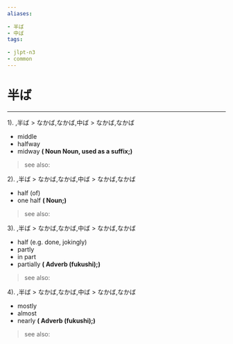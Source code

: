 ```yaml
---
aliases:
    
- 半ば
- 中ば
tags:
    
- jlpt-n3
- common
---
```


# 半ば
---
1).
,半ば > なかば,なかば,中ば > なかば,なかば

- middle
- halfway
- midway
**( Noun Noun, used as a suffix;)**
> see also: 
            
2).
,半ば > なかば,なかば,中ば > なかば,なかば

- half (of)
- one half
**( Noun;)**
> see also: 
            
3).
,半ば > なかば,なかば,中ば > なかば,なかば

- half (e.g. done, jokingly)
- partly
- in part
- partially
**( Adverb (fukushi);)**
> see also: 
            
4).
,半ば > なかば,なかば,中ば > なかば,なかば

- mostly
- almost
- nearly
**( Adverb (fukushi);)**
> see also: 
            